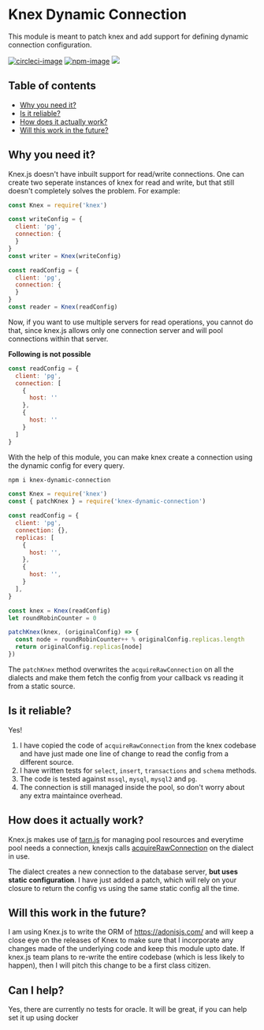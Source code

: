 # Knex Dynamic Connection

This module is meant to patch knex and add support for defining dynamic connection configuration.

[![circleci-image]][circleci-url] [![npm-image]][npm-url] ![](https://img.shields.io/badge/Typescript-294E80.svg?style=for-the-badge&logo=typescript)

<!-- START doctoc generated TOC please keep comment here to allow auto update -->
<!-- DON'T EDIT THIS SECTION, INSTEAD RE-RUN doctoc TO UPDATE -->
## Table of contents

- [Why you need it?](#why-you-need-it)
- [Is it reliable?](#is-it-reliable)
- [How does it actually work?](#how-does-it-actually-work)
- [Will this work in the future?](#will-this-work-in-the-future)

<!-- END doctoc generated TOC please keep comment here to allow auto update -->

## Why you need it?
Knex.js doesn't have inbuilt support for read/write connections. One can create two seperate instances of knex for read and write, but that still doesn't completely solves the problem. For example:

```js
const Knex = require('knex')

const writeConfig = {
  client: 'pg',
  connection: {
  }
}
const writer = Knex(writeConfig)

const readConfig = {
  client: 'pg',
  connection: {
  }
}
const reader = Knex(readConfig)
```

Now, if you want to use multiple servers for read operations, you cannot do that, since knex.js allows only one connection server and will pool connections within that server.

**Following is not possible**

```js
const readConfig = {
  client: 'pg',
  connection: [
    {
      host: ''
    },
    {
      host: ''
    }
  ]
}
```

With the help of this module, you can make knex create a connection using the dynamic config for every query.

```sh
npm i knex-dynamic-connection
```

```js
const Knex = require('knex')
const { patchKnex } = require('knex-dynamic-connection')

const readConfig = {
  client: 'pg',
  connection: {},
  replicas: [
    {
      host: '',
    },
    {
      host: '',
    }
  ],
}

const knex = Knex(readConfig)
let roundRobinCounter = 0

patchKnex(knex, (originalConfig) => {
  const node = roundRobinCounter++ % originalConfig.replicas.length
  return originalConfig.replicas[node]
})
```

The `patchKnex` method overwrites the `acquireRawConnection` on all the dialects and make them fetch the config from your callback vs reading it from a static source.

## Is it reliable?
Yes!

1. I have copied the code of `acquireRawConnection` from the knex codebase and have just made one line of change to read the config from a different source.
2. I have written tests for `select`, `insert`, `transactions` and `schema` methods.
3. The code is tested against `mssql`, `mysql`, `mysql2` and `pg`.
4. The connection is still managed inside the pool, so don't worry about any extra maintaince overhead.

## How does it actually work?
Knex.js makes use of [tarn.js](https://github.com/vincit/tarn.js/) for managing pool resources and everytime pool needs a connection, knexjs calls [acquireRawConnection](https://github.com/tgriesser/knex/blob/master/lib/client.js#L258) on the dialect in use.

The dialect creates a new connection to the database server, **but uses static configuration**. I have just added a patch, which will rely on your closure to return the config vs using the same static config all the time.

## Will this work in the future?
I am using Knex.js to write the ORM of https://adonisjs.com/ and will keep a close eye on the releases of Knex to make sure that I incorporate any changes made of the underlying code and keep this module upto date. If knex.js team plans to re-write the entire codebase (which is less likely to happen), then I will pitch this change to be a first class citizen.

## Can I help?
Yes, there are currently no tests for oracle. It will be great, if you can help set it up using docker

[circleci-image]: https://img.shields.io/circleci/project/github/thetutlage/knex-dynamic-connection/master.svg?style=for-the-badge&logo=circleci
[circleci-url]: https://circleci.com/gh/thetutlage/knex-dynamic-connection "circleci"

[npm-image]: https://img.shields.io/npm/v/knex-dynamic-connection.svg?style=for-the-badge&logo=npm
[npm-url]: https://npmjs.org/package/knex-dynamic-connection "npm"
